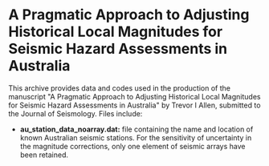 # A Pragmatic Approach to Adjusting Historical Local Magnitudes for Seismic Hazard Assessments in Australia

This archive provides data and codes used in the production of the manuscript "A Pragmatic Approach to Adjusting Historical Local Magnitudes for Seismic Hazard Assessments in Australia" by Trevor I Allen, submitted to the Journal of Seismology.  Files include:

- **au_station_data_noarray.dat:** file containing the name and location of known Australian seismic stations.  For the sensitivity of uncertainty in the magnitude corrections, only one element of seismic arrays have been retained.
